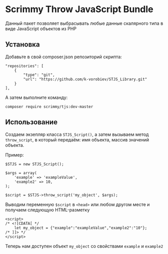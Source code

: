 
# Scrimmy Throw JavaScript Bundle

Данный пакет позволяет выбрасывать любые данные скалярного типа в виде JavaScript объектов из PHP
## Установка

Добавьте в свой composer.json репозиторий скрипта:

```
"repositories": [
    {
        "type": "git",
        "url": "https://github.com/k-vorobiev/STJS_Library.git"
    }
],
```

А затем выполните команду:

```
composer require scrimmy/tjs:dev-master
```
## Использование

Создаем экзепляр класса `STJS_Script()`, а затем вызываем метод `throw_script`, в который передаём: имя объекта, массив значений объекта.

Пример:

```
$STJS = new STJS_Script();

$args = array(
    'example' => 'exampleValue',
    'example2' => 10,
);

$script = $STJS->throw_script('my_object', $args);
```

Выводим переменную `$script` в `<head>` или любом другом месте и получаем следующую HTML-разметку

```
<script>
/* <![CDATA[ */
	let my_object = {"example":"exampleValue","example2":"10"};
/* ]]> */
</script>
```

Теперь нам доступен объект `my_object` со свойствами `example` и `example2`
